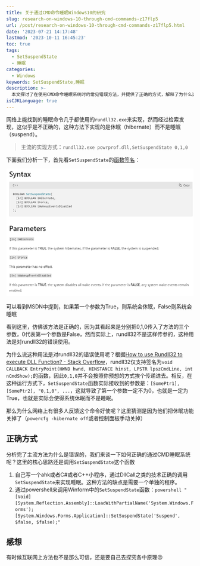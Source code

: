 ```yaml
---
title: 关于通过CMD命令睡眠Windows10的研究
slug: research-on-windows-10-through-cmd-commands-z17flp5
url: /post/research-on-windows-10-through-cmd-commands-z17flp5.html
date: '2023-07-21 14:17:48'
lastmod: '2023-10-11 16:45:23'
toc: true
tags:
  - SetSuspendState
  - 睡眠
categories:
  - Windows
keywords: SetSuspendState,睡眠
description: >-
  本文探讨了在使用CMD命令睡眠系统时的常见错误方法，并提供了正确的方式，解释了为什么这些错误方法会导致系统休眠而不是睡眠，最后介绍了通过powershell调用Winform函数来实现睡眠的方法。
isCJKLanguage: true
---
```


网络上能找到的睡眠命令几乎都使用的`rundll32.exe`​来实现，然而经过检索发现，这似乎是不正确的，这种方法下实现的是休眠（hibernate）而不是睡眠（suspend）。

> 主流的实现方式：​`rundll32.exe powrprof.dll,SetSuspendState 0,1,0`​

下面我们分析一下，首先看`SetSuspendState`​的[函数签名](https://learn.microsoft.com/en-us/windows/win32/api/powrprof/nf-powrprof-setsuspendstate)：

​![](https://raw.githubusercontent.com/cesaryuan/hugo-blog2/main/static/imgs/202310102150130.png)​

可以看到MSDN中提到，如果第一个参数为True，则系统会休眠，False则系统会睡眠

看到这里，仿佛该方法是正确的，因为其看起来是分别把0,1,0传入了方法的三个参数，0代表第一个参数是False，然而实际上，rundll32不是这样传参的，这种用法是对rundll32的错误使用。

为什么说这种用法是对rundll32的错误使用呢？根据[How to use Rundll32 to execute DLL Function? - Stack Overflow](https://stackoverflow.com/questions/3207365/how-to-use-rundll32-to-execute-dll-function/3207411#3207411)，rundll32仅支持签名为`void CALLBACK EntryPoint(HWND hwnd, HINSTANCE hinst, LPSTR lpszCmdLine, int nCmdShow);`​的函数，因此`0,1,0`​并不会按照你预想的方式挨个传递进去。相反，在这种运行方式下，`SetSuspendState`​函数实际接收到的参数是：`[SomePtr1], [SomePtr2], "0,1,0", ...`​，这就导致了第一个参数一定不为0，也就是一定为True，也就是实际会使得系统休眠而不是睡眠。

那么为什么网络上有很多人反馈这个命令好使呢？这里猜测是因为他们把休眠功能关掉了（`powercfg -hibernate off`​或者控制面板手动关掉）

## 正确方式

分析完了主流方法为什么是错误的，我们来谈一下如何正确的通过CMD睡眠系统呢？这里的核心思路还是调用`SetSuspendState`​这个函数

1. 自己写一个ahk或者C#或者C++小程序，通过DllCall之类的技术正确的调用`SetSuspendState`​来实现睡眠。这种方法的缺点是需要一个单独的程序。
2. 通过powershell来调用Winform中的`SetSuspendState`​函数：`powershell "[Void][System.Reflection.Assembly]::LoadWithPartialName('System.Windows.Forms');[System.Windows.Forms.Application]::SetSuspendState('Suspend', $false, $false);"`​

## 感想

有时候互联网上方法也不是那么可信，还是要自己去探究各中原理😝

‍
